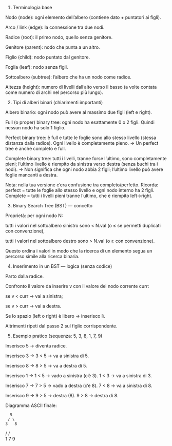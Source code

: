 1) Terminologia base

Nodo (node): ogni elemento dell’albero (contiene dato + puntatori ai figli).

Arco / link (edge): la connessione tra due nodi.

Radice (root): il primo nodo, quello senza genitore.

Genitore (parent): nodo che punta a un altro.

Figlio (child): nodo puntato dal genitore.

Foglia (leaf): nodo senza figli.

Sottoalbero (subtree): l’albero che ha un nodo come radice.

Altezza (height): numero di livelli dall’alto verso il basso (a volte contata come numero di archi nel percorso più lungo).

2) Tipi di alberi binari (chiarimenti importanti)

Albero binario: ogni nodo può avere al massimo due figli (left e right).

Full (o proper) binary tree: ogni nodo ha esattamente 0 o 2 figli. Quindi nessun nodo ha solo 1 figlio.

Perfect binary tree: è full e tutte le foglie sono allo stesso livello (stessa distanza dalla radice). Ogni livello è completamente pieno.
→ Un perfect tree è anche completo e full.

Complete binary tree: tutti i livelli, tranne forse l’ultimo, sono completamente pieni; l’ultimo livello è riempito da sinistra verso destra (senza buchi tra i nodi).
→ Non significa che ogni nodo abbia 2 figli; l’ultimo livello può avere foglie mancanti a destra.

Nota: nella tua versione c’era confusione tra completo/perfetto. Ricorda: perfect = tutte le foglie allo stesso livello e ogni nodo interno ha 2 figli. Complete = tutti i livelli pieni tranne l’ultimo, che è riempito left→right.

3) Binary Search Tree (BST) — concetto

Proprietà: per ogni nodo N:

tutti i valori nel sottoalbero sinistro sono < N.val (o ≤ se permetti duplicati con convenzione),

tutti i valori nel sottoalbero destro sono > N.val (o ≥ con convenzione).

Questo ordina i valori in modo che la ricerca di un elemento segua un percorso simile alla ricerca binaria.

4) Inserimento in un BST — logica (senza codice)

Parto dalla radice.

Confronto il valore da inserire v con il valore del nodo corrente curr:

se v < curr → vai a sinistra;

se v > curr → vai a destra.

Se lo spazio (left o right) è libero → inserisco lì.

Altrimenti ripeti dal passo 2 sul figlio corrispondente.

5) Esempio pratico (sequenza: 5, 3, 8, 1, 7, 9)

Inserisco 5 → diventa radice.

Inserisco 3 → 3 < 5 → va a sinistra di 5.

Inserisco 8 → 8 > 5 → va a destra di 5.

Inserisco 1 → 1 < 5 → vado a sinistra (c’è 3). 1 < 3 → va a sinistra di 3.

Inserisco 7 → 7 > 5 → vado a destra (c’è 8). 7 < 8 → va a sinistra di 8.

Inserisco 9 → 9 > 5 → destra (8). 9 > 8 → destra di 8.

Diagramma ASCII finale:

      5
     / \
    3   8
   /   / \
  1   7   9